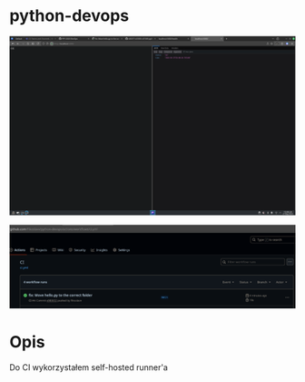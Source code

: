 # python-devops

![](docs/app_open.png)

![](docs/github_action_test_pass.png)

# Opis

Do CI wykorzystałem self-hosted runner'a
